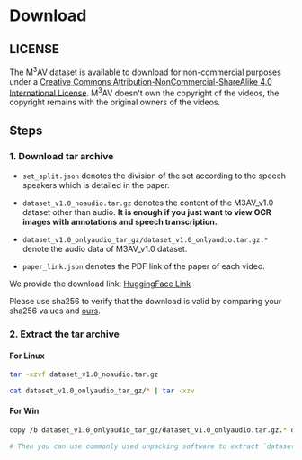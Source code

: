 # Download

## LICENSE

The M<sup>3</sup>AV dataset is available to download for non-commercial purposes under a [Creative Commons Attribution-NonCommercial-ShareAlike 4.0 International License](https://creativecommons.org/licenses/by-nc-sa/4.0/). M<sup>3</sup>AV doesn't own the copyright of the videos, the copyright remains with the original owners of the videos.

## Steps

### 1. Download tar archive

- `set_split.json` denotes the division of the set according to the speech speakers which is detailed in the paper.

- `dataset_v1.0_noaudio.tar.gz` denotes the content of the M3AV_v1.0 dataset other than audio. **It is enough if you just want to view OCR images with annotations and speech transcription.**

- `dataset_v1.0_onlyaudio_tar_gz/dataset_v1.0_onlyaudio.tar.gz.*` denote the audio data of M3AV_v1.0 dataset.

- `paper_link.json` denotes the PDF link of the paper of each video.

We provide the download link: [HuggingFace Link](https://huggingface.co/datasets/CHHHH/M3AV_v1.0)

Please use sha256 to verify that the download is valid by comparing your sha256 values and [ours](./M3AV_v1.0_sha256.txt).

### 2. Extract the tar archive

#### For Linux

```bash
tar -xzvf dataset_v1.0_noaudio.tar.gz

cat dataset_v1.0_onlyaudio_tar_gz/* | tar -xzv
```

#### For Win

```bash
copy /b dataset_v1.0_onlyaudio_tar_gz/dataset_v1.0_onlyaudio.tar.gz.* dataset_v1.0_onlyaudio.tar.gz

# Then you can use commonly used unpacking software to extract `dataset_v1.0_noaudio.tar.gz` and `dataset_v1.0_onlyaudio.tar.gz`.
```
